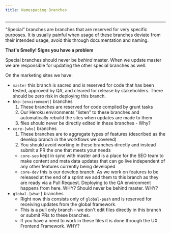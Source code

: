 ```yaml
---
title: Namespacing Branches
---
```


---

"Special" branches are branches that are reserved for very specific purposes.  It is usually painful when usage of these branches deviate from their intended usage, avoid this through documentation and naming.

<div class="callout warning">

  <i class="fa fa-info-circle" aria-hidden="true"></i> **That's Smelly! Signs you have a problem**
  
  Special branches should never be *behind* master.  When we update master we are responsible for updating the other special branches as well.
</div>

On the marketing sites we have:
- `master` this branch is sacred and is reserved for code that has been tested, approved by QA, and cleared for release by stakeholders.  There should be zero risk in deploying this branch.
- `hko-[environment]` branches
  1. These branches are reserved for code compiled by grunt tasks
  2. Our Heroku environments "listen" to these branches and automatically rebuild the sites when updates are made to them
  3. files should never be directly edited in these branches - Why?
- `core-[who]` branches
  1. These branches are to aggregate types of features (described as the develop branch in the workflows we covered)
  2. You should avoid working in these branches directly and instead submit a PR the one that meets your needs
    - `core-seo` kept in sync with master and is a place for the SEO team to make content and meta data updates that can go live independent of any other features currently being developed
    - `core-dev` this is our develop branch.  As we work on features to be released at the end of a sprint we add them to this branch as they are ready via a Pull Request.  Deploying to the QA environment happens from here.  WHY? Should never be behind master. WHY?
- `global-[what]` branches
  - Right now this consists only of `global-push` and is reserved for receiving updates from the global framework.  
  - This is a pull only branch - we don't edit files directly in this branch or submit PRs to these branches. 
  - If you have a need to work in these files it is done through the UX Frontend Framework.  WHY?